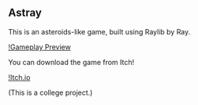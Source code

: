 ## Astray

This is an asteroids-like game, built using Raylib by Ray.

[!Gameplay Preview](https://www.youtube.com/watch?v=B59VnyCnYKw)

You can download the game from Itch!

[!Itch.io](https://mauvemau.itch.io/asteroids)

(This is a college project.)